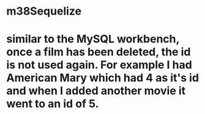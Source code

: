 # m38Sequelize

# similar to the MySQL workbench, once a film has been deleted, the id is not used again. For example I had American Mary which had 4 as it's id and when I added another movie it went to an id of 5. 
